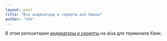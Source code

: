 ```yaml
---
layout: post
title: "Все индикаторы и скрипты для Квика"
author: "nnh"
---
```


В этом репозитарии [индикаторы и скрипты](https://github.com/nick-nh/qlua) на qlua для терминала Квик.